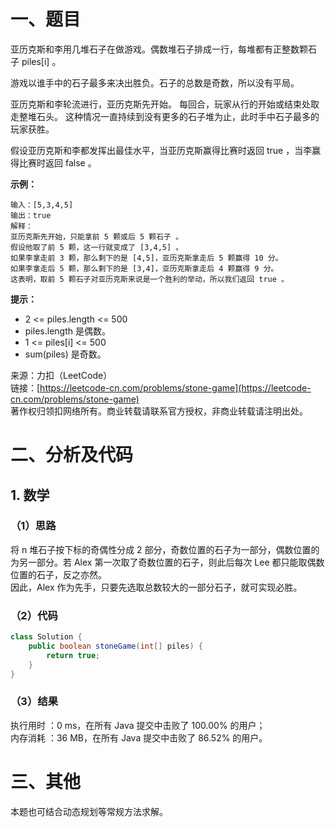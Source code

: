 # 一、题目
亚历克斯和李用几堆石子在做游戏。偶数堆石子排成一行，每堆都有正整数颗石子 piles[i] 。     
    
游戏以谁手中的石子最多来决出胜负。石子的总数是奇数，所以没有平局。   
    
亚历克斯和李轮流进行，亚历克斯先开始。 每回合，玩家从行的开始或结束处取走整堆石头。 这种情况一直持续到没有更多的石子堆为止，此时手中石子最多的玩家获胜。    
    
假设亚历克斯和李都发挥出最佳水平，当亚历克斯赢得比赛时返回 true ，当李赢得比赛时返回 false 。    
   
**示例：**   
```
输入：[5,3,4,5]
输出：true
解释：
亚历克斯先开始，只能拿前 5 颗或后 5 颗石子 。
假设他取了前 5 颗，这一行就变成了 [3,4,5] 。
如果李拿走前 3 颗，那么剩下的是 [4,5]，亚历克斯拿走后 5 颗赢得 10 分。
如果李拿走后 5 颗，那么剩下的是 [3,4]，亚历克斯拿走后 4 颗赢得 9 分。
这表明，取前 5 颗石子对亚历克斯来说是一个胜利的举动，所以我们返回 true 。
```
**提示：**    
- 2 <= piles.length <= 500
- piles.length 是偶数。
- 1 <= piles[i] <= 500
- sum(piles) 是奇数。
     
     
来源：力扣（LeetCode）   
链接：[https://leetcode-cn.com/problems/stone-game](https://leetcode-cn.com/problems/stone-game)     
著作权归领扣网络所有。商业转载请联系官方授权，非商业转载请注明出处。    
# 二、分析及代码    
## 1. 数学
### （1）思路
将 n 堆石子按下标的奇偶性分成 2 部分，奇数位置的石子为一部分，偶数位置的为另一部分。若 Alex 第一次取了奇数位置的石子，则此后每次 Lee 都只能取偶数位置的石子，反之亦然。    
因此，Alex 作为先手，只要先选取总数较大的一部分石子，就可实现必胜。     
### （2）代码
```java
class Solution {
    public boolean stoneGame(int[] piles) {
        return true;
    }
}
```
### （3）结果
执行用时 ：0 ms，在所有 Java 提交中击败了 100.00% 的用户；    
内存消耗 ：36 MB，在所有 Java 提交中击败了 86.52% 的用户。      
# 三、其他
本题也可结合动态规划等常规方法求解。  
